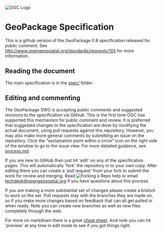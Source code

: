 ![OGC Logo](http://portal.opengeospatial.org/files/?artifact_id=11976&format=gif "OGC Logo")

GeoPackage Specification
==========

This is a github version of the GeoPackage 0.8 specification released for public comment. 
See http://www.opengeospatial.org/standards/requests/105 for more information.

Reading the document
--------------------
The main specification is in the [spec/](spec/) folder. 

Editing and commenting
----------------------
The GeoPackage SWG is accepting public comments and suggested revisions to the specification via GitHub. This is the first time OGC has supported this mechanism for public comment and review. 
It is preferred that suggested changes to the specification are done by modifying the actual document, using pull requests against this repository. 
However, you may also make more general comments by submitting an issue on the repository. Click the "exclamation point within a circle" icon on the right side of the window to go to the issue view.
For more detailed guidance, see [process.md](process.md).

If you are new to GitHub then just hit 'edit' on any of the specification pages.
This will automatically 'fork' the repository in to your own copy. After editing there you can create 
a 'pull request' from your fork to submit the work for review and merging. 
Read ![Forking a Repo help](https://help.github.com/articles/fork-a-repo) or email techdesk@opengeospatial.org if you have questions about this process.

If you are making a more substantial set of changes please create a branch to work on the set. Pull requests
stay with the branches they are made on, so if you make more changes based on feedback that can all get 
pulled in when ready. Note you can create new branches as well as new files completely through the web.

For more on markdown there is a great [cheat sheet](https://github.com/adam-p/markdown-here/wiki/Markdown-Cheatsheet).
And note you can hit 'preview' at any time in edit mode to see if you got things right. 
